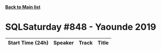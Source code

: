#### [Back to Main list](index.md)
# SQLSaturday #848 - Yaounde 2019
Start Time (24h)|Speaker|Track|Title
---|---|---|---
